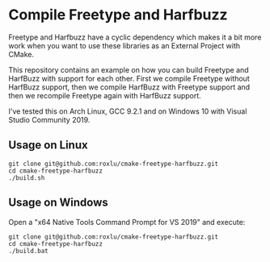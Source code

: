 # Compile Freetype and Harfbuzz 

Freetype and Harfbuzz have a cyclic dependency which makes it a
bit more work when you want to use these libraries as an External
Project with CMake.

This repository contains an example on how you can build Freetype
and HarfBuzz with support for each other. First we compile Freetype
without HarfBuzz support, then we compile HarfBuzz with Freetype
support and then we recompile Freetype again with HarfBuzz support.

I've tested this on Arch Linux, GCC 9.2.1 and on Windows 10 with
Visual Studio Community 2019.

## Usage on Linux

    git clone git@github.com:roxlu/cmake-freetype-harfbuzz.git
    cd cmake-freetype-harfbuzz
    ./build.sh
    
## Usage on Windows

Open a "x64 Native Tools Command Prompt for VS 2019" and execute:
  
    git clone git@github.com:roxlu/cmake-freetype-harfbuzz.git
    cd cmake-freetype-harfbuzz
    ./build.bat
    
